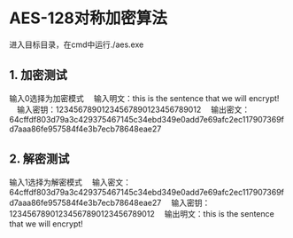 # AES-128对称加密算法
进入目标目录，在cmd中运行./aes.exe
## 1. 加密测试
输入0选择为加密模式
	&emsp;输入明文：this is the sentence that we will encrypt!
	&emsp;输入密钥：12345678901234567890123456789012
	&emsp;输出密文：64cffdf803d79a3c429375467145c34ebd349e0add7e69afc2ec117907369fd7aaa86fe957584f4e3b7ecb78648eae27
##  2. 解密测试
输入1选择为解密模式
	&emsp;输入密文：64cffdf803d79a3c429375467145c34ebd349e0add7e69afc2ec117907369fd7aaa86fe957584f4e3b7ecb78648eae27
	&emsp;输入密钥：12345678901234567890123456789012
	&emsp;输出明文：this is the sentence that we will encrypt!